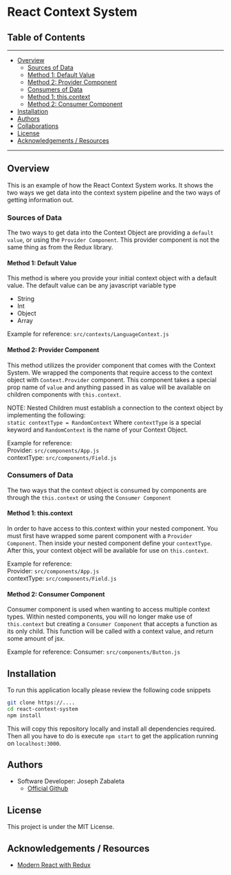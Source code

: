 # React Context System

## Table of Contents

---

-   [Overview](#overview)
    -   [Sources of Data](#sources-of-data)
    -   [Method 1: Default Value](#method-1-default-value)
    -   [Method 2: Provider Component](#method-2-provider-component)
    -   [Consumers of Data](#consumers-of-data)
    -   [Method 1: this.context](#method-1-this.context)
    -   [Method 2: Consumer Component](#method-2-consumer-component)
-   [Installation](#installation)
-   [Authors](#authors)
-   [Collaborations](#collaborations)
-   [License](#license)
-   [Acknowledgements / Resources](#acknowledgements-/-resources)

---

## Overview

This is an example of how the React Context System works. It shows the two ways we get data into the context system pipeline and the two ways of getting information out.

### Sources of Data

The two ways to get data into the Context Object are providing a `default value`, or using the `Provider Component`. This provider component is not the same thing as from the Redux library.

#### Method 1: Default Value

This method is where you provide your initial context object with a default value. The default value can be any javascript variable type

-   String
-   Int
-   Object
-   Array

Example for reference: `src/contexts/LanguageContext.js`

#### Method 2: Provider Component

This method utilizes the provider component that comes with the Context System. We wrapped the components that require access to the context object with `Context.Provider` component. This component takes a special prop name of `value` and anything passed in as value will be available on children components with `this.context`.

NOTE: Nested Children must establish a connection to the context object by implementing the following:  
`static contextType = RandomContext`
Where `contextType` is a special keyword and `RandomContext` is the name of your Context Object.

Example for reference:  
Provider: `src/components/App.js`  
contextType: `src/components/Field.js`

### Consumers of Data

The two ways that the context object is consumed by components are through the `this.context` or using the `Consumer Component`

#### Method 1: this.context

In order to have access to this.context within your nested component. You must first have wrapped some parent component with a `Provider Component`. Then inside your nested component define your `contextType`. After this, your context object will be available for use on `this.context`.

Example for reference:  
Provider: `src/components/App.js`  
contextType: `src/components/Field.js`

#### Method 2: Consumer Component

Consumer component is used when wanting to access multiple context types. Within nested components, you will no longer make use of `this.context` but creating a `Consumer Component` that accepts a function as its only child. This function will be called with a context value, and return some amount of jsx.

Example for reference:
Consumer: `src/components/Button.js`

## Installation

To run this application locally please review the following code snippets

```bash
git clone https://....
cd react-context-system
npm install
```

This will copy this repository locally and install all dependencies required. Then all you have to do is execute `npm start` to get the application running on `localhost:3000`.

## Authors

-   Software Developer: Joseph Zabaleta
    -   [Official Github](https://github.com/joseph-zabaleta)

## License

This project is under the MIT License.

## Acknowledgements / Resources

-   [Modern React with Redux](https://www.udemy.com/course/react-redux/)
